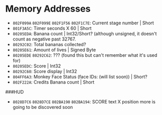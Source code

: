 Memory Addresses
================

- `802F099A`
  `802F099E`
  `802F1F56`
  `802F1C7E`: Current stage number | Short
- `801F3A5C`: Timer seconds X 60 | Short
- `80205EDA`: Banana count | Int32/Short? (although unsigned, it doesn't count as negative past 32767.
- `80292C02`: Total bananas collected?
- `80205E61`: Amount of lives | Signed Byte
- `80205EDE`
  `80292C62`: ??? (found this but can't remember what it's used for)
- `80205EDC`: Score | Int32
- `80292C60`: Score display | Int32
- `804FF6A3`: Monkey Face Status (face IDs: (will list soon)) | Short?
- `802F222A`: Credits Banana count | Short

###HUD

- `8028D7C6`
  `8028D7CE`
  `802BA190`
  `802BA194`: SCORE text X position
  more is going to be discovered soon

